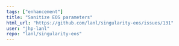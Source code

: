 ```yaml
---
tags: ["enhancement"]
title: "Sanitize EOS parameters"
html_url: "https://github.com/lanl/singularity-eos/issues/131"
user: "jhp-lanl"
repo: "lanl/singularity-eos"
---
```


